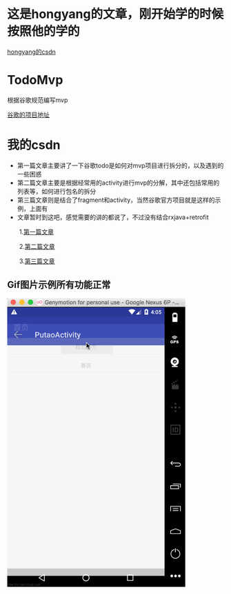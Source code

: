 # 这是hongyang的文章，刚开始学的时候按照他的学的
[hongyang的csdn](http://blog.csdn.net/lmj623565791/article/details/46596109)
# TodoMvp
根据谷歌规范编写mvp<p>[谷歌的项目地址](https://github.com/googlesamples/android-architecture)

# 我的csdn
* 第一篇文章主要讲了一下谷歌todo是如何对mvp项目进行拆分的，以及遇到的一些困惑
* 第二篇文章主要是根据经常用的activity进行mvp的分解，其中还包括常用的列表等，如何进行包名的拆分
* 第三篇文章则是结合了fragment和activity，当然谷歌官方项目就是这样的示例，上面有
* 文章暂时到这吧，感觉需要的讲的都说了，不过没有结合rxjava+retrofit

　　1.[第一篇文章](http://blog.csdn.net/qq_23195583/article/details/53468577)<p>
　　2.[第二篇文章](http://blog.csdn.net/qq_23195583/article/details/53487429)<p>
　　3.[第三篇文章](http://blog.csdn.net/qq_23195583/article/details/53506034)<p>

## Gif图片示例所有功能正常
![示例](https://github.com/1181631922/TodoMvp/blob/master/screenshots/mvp.gif)
